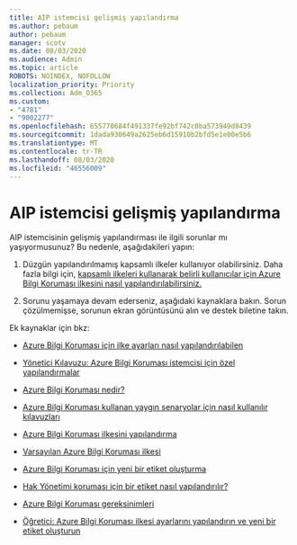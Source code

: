 ```yaml
---
title: AIP istemcisi gelişmiş yapılandırma
ms.author: pebaum
author: pebaum
manager: scotv
ms.date: 08/03/2020
ms.audience: Admin
ms.topic: article
ROBOTS: NOINDEX, NOFOLLOW
localization_priority: Priority
ms.collection: Adm_O365
ms.custom:
- "4781"
- "9002277"
ms.openlocfilehash: 655770684f491337fe92bf742c0ba573949d8439
ms.sourcegitcommit: 1dada930649a2625eb6d15910b2bfd5e1e00e5b6
ms.translationtype: MT
ms.contentlocale: tr-TR
ms.lasthandoff: 08/03/2020
ms.locfileid: "46556009"
---
```

# <a name="aip-client-advanced-configuration"></a>AIP istemcisi gelişmiş yapılandırma

AIP istemcisinin gelişmiş yapılandırması ile ilgili sorunlar mı yaşıyormusunuz? Bu nedenle, aşağıdakileri yapın:

1. Düzgün yapılandırılmamış kapsamlı ilkeler kullanıyor olabilirsiniz. Daha fazla bilgi için, [kapsamlı ilkeleri kullanarak belirli kullanıcılar için Azure Bilgi Koruması ilkesini nasıl yapılandırılabilirsiniz.](https://docs.microsoft.com/azure/information-protection/configure-policy-scope)

2. Sorunu yaşamaya devam ederseniz, aşağıdaki kaynaklara bakın. Sorun çözülmemişse, sorunun ekran görüntüsünü alın ve destek biletine takın.

Ek kaynaklar için bkz:

- [Azure Bilgi Koruması için ilke ayarları nasıl yapılandırılabilen](https://docs.microsoft.com/azure/information-protection/configure-policy-settings)  
    
- [Yönetici Kılavuzu: Azure Bilgi Koruması istemcisi için özel yapılandırmalar](https://docs.microsoft.com/azure/information-protection/rms-client/client-admin-guide-customizations)  
    
- [Azure Bilgi Koruması nedir?](https://docs.microsoft.com/azure/information-protection/what-is-information-protection)  
    
- [Azure Bilgi Koruması kullanan yaygın senaryolar için nasıl kullanılır kılavuzları](https://docs.microsoft.com/azure/information-protection/how-to-guides)  
    
- [Azure Bilgi Koruması ilkesini yapılandırma](https://docs.microsoft.com/azure/information-protection/deploy-use/configure-policy)  
    
- [Varsayılan Azure Bilgi Koruması ilkesi](https://docs.microsoft.com/azure/information-protection/deploy-use/configure-policy-default)  
    
- [Azure Bilgi Koruması için yeni bir etiket oluşturma](https://docs.microsoft.com/azure/information-protection/deploy-use/configure-policy-new-label)  
    
- [Hak Yönetimi koruması için bir etiket nasıl yapılandırılır?](https://docs.microsoft.com/azure/information-protection/deploy-use/configure-policy-protection)  
    
- [Azure Bilgi Koruması gereksinimleri](https://docs.microsoft.com/azure/information-protection/get-started/requirements)

- [Öğretici: Azure Bilgi Koruması ilkesi ayarlarını yapılandırın ve yeni bir etiket oluşturun](https://docs.microsoft.com/azure/information-protection/get-started/infoprotect-quick-start-tutorial)